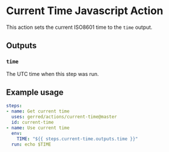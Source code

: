 # Current Time Javascript Action

This action sets the current ISO8601 time to the `time` output.

## Outputs

### `time`

The UTC time when this step was run.

## Example usage

```yaml
steps:
- name: Get current time
  uses: gerred/actions/current-time@master
  id: current-time
- name: Use current time
  env:
    TIME: "${{ steps.current-time.outputs.time }}"
  run: echo $TIME
```
